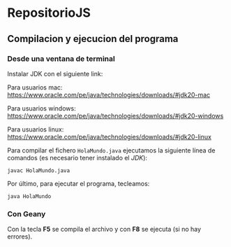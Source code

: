 # RepositorioJS
## Compilacion y ejecucion del programa
### Desde una ventana de terminal
Instalar JDK con el siguiente link:

Para usuarios mac: https://www.oracle.com/pe/java/technologies/downloads/#jdk20-mac

Para usuarios windows: https://www.oracle.com/pe/java/technologies/downloads/#jdk20-windows

Para usuarios linux: https://www.oracle.com/pe/java/technologies/downloads/#jdk20-linux

Para compilar el fichero `HolaMundo.java` ejecutamos la siguiente línea de comandos (es necesario tener instalado el *JDK*):

```console
javac HolaMundo.java
```

Por último, para ejecutar el programa, tecleamos:

```console
java HolaMundo
```

### Con Geany

Con la tecla **F5** se compila el archivo y con **F8** se ejecuta (si no hay errores).
